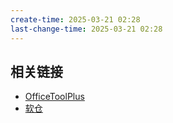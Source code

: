 ```yaml
---
create-time: 2025-03-21 02:28
last-change-time: 2025-03-21 02:28
---
```

## 相关链接

- [OfficeToolPlus](https://otp.landian.vip/zh-cn/download.html)
- [软仓](https://www.ruancang.net/)

